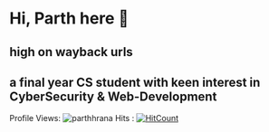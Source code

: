 # Hi, Parth here 👋

<!--
**parthhrana/parthhrana** is a ✨ _special_ ✨ repository because its `README.md` (this file) appears on your GitHub profile.

Here are some ideas to get you started:

- 🔭 I’m currently working on ...
- 🌱 I’m currently learning ...
- 👯 I’m looking to collaborate on ...
- 🤔 I’m looking for help with ...
- 💬 Ask me about ...
- 📫 How to reach me: ...
- 😄 Pronouns: ...
- ⚡ Fun fact: ...
-->
## high on wayback urls
## a final year CS student with keen interest in CyberSecurity & Web-Development 

Profile Views: <img src="https://komarev.com/ghpvc/?username=parthhrana&label=Profile%20views&color=0e75b6&style=flat" alt="parthhrana" />
Hits :   [![HitCount](https://hits.dwyl.com/parthhrana/parthhrana.svg?style=flat-square)](http://hits.dwyl.com/parthhrana/parthhrana)

